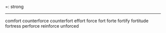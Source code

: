 =: strong

---
comfort
counterforce
counterfort
effort
force
fort
forte
fortify
fortitude
fortress
perforce
reinforce
unforced
